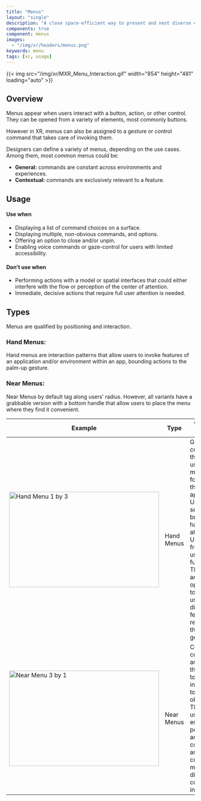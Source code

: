 ```yaml
---
title: "Menus"
layout: "single"
description: "A close space-efficient way to present and nest diverse commands."
components: true
component: menus
images:
  - "/img/xr/headers/menus.png"
keywords: menu
tags: [xr, usage]
---
```


{{< img src="/img/xr/MXR_Menu_Interaction.gif" width="854" height="481" loading="auto" >}}

## Overview

Menus appear when users interact with a button, action, or other control. They can be opened from a variety of elements, most commonly buttons.

However in XR, menus can also be assigned to a gesture or control command that takes care of invoking them.

Designers can define a variety of menus, depending on the use cases. Among them, most common menus could be:

- **General:** commands are constant across environments and experiences.
- **Contextual:** commands are exclusively relevant to a feature.

## Usage

#### Use when

- Displaying a list of command choices on a surface.
- Displaying multiple, non-obvious commands, and options.
- Offering an option to close and/or unpin.
- Enabling voice commands or gaze-control for users with limited accessibility.

#### Don't use when

- Performing actions with a model or spatial interfaces that could either interfere with the flow or perception of the center of attention.
- Immediate, decisive actions that require full user attention is needed.

## Types

Menus are qualified by positioning and interaction.

### Hand Menus:

Hand menus are interaction patterns that allow users to invoke features of an application and/or environment within an app, bounding actions to the palm-up gesture.

### Near Menus:

Near Menus by default tag along users’ radius. However, all variants have a grabbable version with a bottom handle that allow users to place the menu where they find it convenient.

<table class="table table-bordered">
  <thead class="thead-light">
    <tr>
      <th>Example</th>
      <th>Type </th>
      <th>When to use</th>
    </tr>
  </thead>
  <tbody>
      <td><img src="/img/xr/HandMenu_Classic_1x3.png" alt="Hand Menu 1 by 3" width="400" height="254" loading="lazy"></td>
      <td>Hand Menus</td>
      <td>
        Generic commands that allow users to move forward in the application. Users can seamlessly bring up hand-attached UIs for frequently used functions. They offer an opportunity to help users discover features by relying on this natural gesture.
      </td>
    </tr>
    <tr>
        <tr>
      <td><img src="/img/xr/NearMenu_Classic_3x1.png" alt="Near Menu 3 by 1" width="400" height="254" loading="lazy"></td>
      <td>Near Menus</td>
      <td>
        Contextual commands and actions that need to be taken in relation to a virtual object.  They usually emerge pop from another command and can contain multiple, diverse commands in them.
      </td>
    </tr>
    <tr>
  </tbody>
</table>
